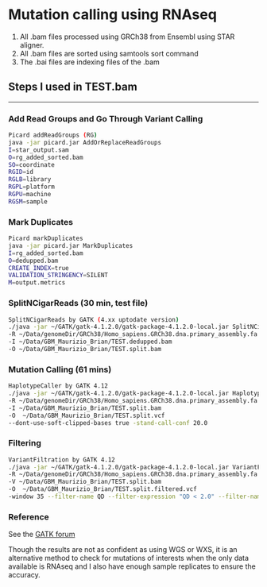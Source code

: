# Mutation calling using RNAseq

1. All .bam files processed using GRCh38 from Ensembl using STAR aligner.
2. All .bam files are sorted using samtools sort command
3. The .bai files are indexing files of the .bam
    
## Steps I used in TEST.bam
-----
### Add Read Groups and Go Through Variant Calling
```bash
Picard addReadGroups (RG)
java -jar picard.jar AddOrReplaceReadGroups 
I=star_output.sam 
O=rg_added_sorted.bam 
SO=coordinate 
RGID=id 
RGLB=library 
RGPL=platform 
RGPU=machine 
RGSM=sample
```
### Mark Duplicates
```bash
Picard markDuplicates
java -jar picard.jar MarkDuplicates 
I=rg_added_sorted.bam 
O=dedupped.bam  
CREATE_INDEX=true 
VALIDATION_STRINGENCY=SILENT 
M=output.metrics
```

### SplitNCigarReads (30 min, test file)
```bash
SplitNCigarReads by GATK (4.xx uptodate version)
./java -jar ~/GATK/gatk-4.1.2.0/gatk-package-4.1.2.0-local.jar SplitNCigarReads 
-R ~/Data/genomeDir/GRCh38/Homo_sapiens.GRCh38.dna.primary_assembly.fa 
-I ~/Data/GBM_Maurizio_Brian/TEST.dedupped.bam 
-O ~/Data/GBM_Maurizio_Brian/TEST.split.bam
```

### Mutation Calling (61 mins)
```bash
HaplotypeCaller by GATK 4.12
./java -jar ~/GATK/gatk-4.1.2.0/gatk-package-4.1.2.0-local.jar HaplotypeCaller 
-R ~/Data/genomeDir/GRCh38/Homo_sapiens.GRCh38.dna.primary_assembly.fa 
-I ~/Data/GBM_Maurizio_Brian/TEST.split.bam 
-O  ~/Data/GBM_Maurizio_Brian/TEST.split.vcf 
--dont-use-soft-clipped-bases true -stand-call-conf 20.0
```
### Filtering
```bash
VariantFiltration by GATK 4.12
./java -jar ~/GATK/gatk-4.1.2.0/gatk-package-4.1.2.0-local.jar VariantFiltration 
-R ~/Data/genomeDir/GRCh38/Homo_sapiens.GRCh38.dna.primary_assembly.fa 
-V ~/Data/GBM_Maurizio_Brian/TEST.split.bam 
-O  ~/Data/GBM_Maurizio_Brian/TEST.split.filtered.vcf
-window 35 --filter-name QD --filter-expression "QD < 2.0" --filter-name FS --filter-expression "FS > 30.0"
```

### Reference

See the [GATK forum](https://gatkforums.broadinstitute.org/gatk/discussion/3891/calling-variants-in-rnaseq)

Though the results are not as confident as using WGS or WXS, it is an alternative method to check for mutations of interests when the only data available is RNAseq and I also have enough sample replicates to ensure the accuracy.